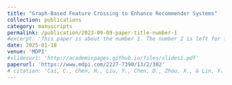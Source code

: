 ```yaml
---
title: "Graph-Based Feature Crossing to Enhance Recommender Systems"
collection: publications
category: manuscripts
permalink: /publication/2023-09-09-paper-title-number-1
#excerpt: 'This paper is about the number 1. The number 2 is left for future work.'
date: 2025-01-18
venue: 'MDPI'
#slidesurl: 'http://academicpages.github.io/files/slides1.pdf'
paperurl: 'https://www.mdpi.com/2227-7390/13/2/302'
# citation: 'Cai, C., Chen, H., Liu, Y., Chen, D., Zhou, X., & Lin, Y. (2025). Graph-Based Feature Crossing to Enhance Recommender Systems. Mathematics, 13(2), 302.'
---
```

